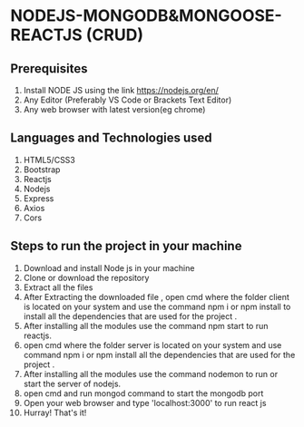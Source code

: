 # NODEJS-MONGODB&MONGOOSE-REACTJS (CRUD)

## Prerequisites
1. Install NODE JS using the link https://nodejs.org/en/ 
2. Any Editor (Preferably VS Code or Brackets Text Editor)
3. Any web browser with latest version(eg chrome)

## Languages and Technologies used
1. HTML5/CSS3
2. Bootstrap
3. Reactjs
4. Nodejs
5. Express
6. Axios
7. Cors

## Steps to run the project in your machine
1. Download and install Node js in your machine
2. Clone or download the repository
3. Extract all the files
4. After Extracting the downloaded file , open cmd where the folder client is located on your system and use the command npm i or npm install to install all the dependencies that are used for the project .
5. After installing all the modules use the command npm start to run reactjs.
6. open cmd where the folder server is located on your system and use command npm i or npm install all the dependencies that are used for the project .
7. After installing all the modules use the command nodemon to run or start the server of nodejs.
8. open cmd and run mongod command to start the mongodb port
9. Open your web browser and type 'localhost:3000' to run react js
10. Hurray! That's it!
